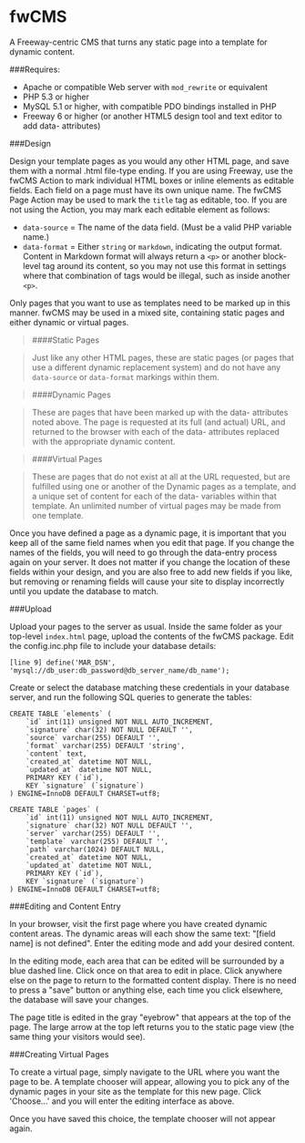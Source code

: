 fwCMS
=====

A Freeway-centric CMS that turns any static page into a template for dynamic content.

###Requires:

* Apache or compatible Web server with `mod_rewrite` or equivalent
* PHP 5.3 or higher
* MySQL 5.1 or higher, with compatible PDO bindings installed in PHP
* Freeway 6 or higher (or another HTML5 design tool and text editor to add data- attributes)

###Design

Design your template pages as you would any other HTML page, and save them with a normal .html file-type ending. If you are using Freeway, use the fwCMS Action to mark individual HTML boxes or inline elements as editable fields. Each field on a page must have its own unique name. The fwCMS Page Action may be used to mark the `title` tag as editable, too. If you are not using the Action, you may mark each editable element as follows:

* `data-source` = The name of the data field. (Must be a valid PHP variable name.)
* `data-format` = Either `string` or `markdown`, indicating the output format. Content in Markdown format will always return a `<p>` or another block-level tag around its content, so you may not use this format in settings where that combination of tags would be illegal, such as inside another `<p>`.

Only pages that you want to use as templates need to be marked up in this manner. fwCMS may be used in a mixed site, containing static pages and either dynamic or virtual pages.

> ####Static Pages

> Just like any other HTML pages, these are static pages (or pages that use a different dynamic replacement system) and do not have any `data-source` or `data-format` markings within them.

> ####Dynamic Pages

> These are pages that have been marked up with the data- attributes noted above. The page is requested at its full (and actual) URL, and returned to the browser with each of the data- attributes replaced with the appropriate dynamic content.

> ####Virtual Pages

> These are pages that do not exist at all at the URL requested, but are fulfilled using one or another of the Dynamic pages as a template, and a unique set of content for each of the data- variables within that template. An unlimited number of virtual pages may be made from one template.

Once you have defined a page as a dynamic page, it is important that you keep all of the same field names when you edit that page. If you change the names of the fields, you will need to go through the data-entry process again on your server. It does not matter if you change the location of these fields within your design, and you are also free to add new fields if you like, but removing or renaming fields will cause your site to display incorrectly until you update the database to match.

###Upload

Upload your pages to the server as usual. Inside the same folder as your top-level `index.html` page, upload the contents of the fwCMS package. Edit the config.inc.php file to include your database details:

	[line 9] define('MAR_DSN', 'mysql://db_user:db_password@db_server_name/db_name');

Create or select the database matching these credentials in your database server, and run the following SQL queries to generate the tables:

	CREATE TABLE `elements` (
		`id` int(11) unsigned NOT NULL AUTO_INCREMENT,
		`signature` char(32) NOT NULL DEFAULT '',
		`source` varchar(255) DEFAULT '',
		`format` varchar(255) DEFAULT 'string',
		`content` text,
		`created_at` datetime NOT NULL,
		`updated_at` datetime NOT NULL,
		PRIMARY KEY (`id`),
		KEY `signature` (`signature`)
	) ENGINE=InnoDB DEFAULT CHARSET=utf8;

	CREATE TABLE `pages` (
		`id` int(11) unsigned NOT NULL AUTO_INCREMENT,
		`signature` char(32) NOT NULL DEFAULT '',
		`server` varchar(255) DEFAULT '',
		`template` varchar(255) DEFAULT '',
		`path` varchar(1024) DEFAULT NULL,
		`created_at` datetime NOT NULL,
		`updated_at` datetime NOT NULL,
		PRIMARY KEY (`id`),
		KEY `signature` (`signature`)
	) ENGINE=InnoDB DEFAULT CHARSET=utf8;

###Editing and Content Entry

In your browser, visit the first page where you have created dynamic content areas. The dynamic areas will each show the same text: "[field name] is not defined". Enter the editing mode and add your desired content.

In the editing mode, each area that can be edited will be surrounded by a blue dashed line. Click once on that area to edit in place. Click anywhere else on the page to return to the formatted content display. There is no need to press a "save" button or anything else, each time you click elsewhere, the database will save your changes.

The page title is edited in the gray "eyebrow" that appears at the top of the page. The large arrow at the top left returns you to the static page view (the same thing your visitors would see).

###Creating Virtual Pages

To create a virtual page, simply navigate to the URL where you want the page to be. A template chooser will appear, allowing you to pick any of the dynamic pages in your site as the template for this new page. Click 'Choose...' and you will enter the editing interface as above. 

Once you have saved this choice, the template chooser will not appear again. 
